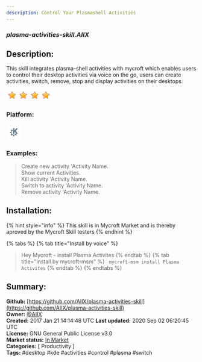 ```yaml
---
description: Control Your Plasmashell Activities
---
```


### _plasma-activities-skill.AIIX_  
## Description:  
This skill integrates plasma-shell activities with mycroft which enables users to control their desktop activities via voice on the go, users can create activities, switch, remove, stop and display activities on their desktops.  
  
![](../.gitbook/assets/star.png)![](../.gitbook/assets/star.png)![](../.gitbook/assets/star.png)![](../.gitbook/assets/star.png)  
  
### Platform:  
 ![plasmoid](../.gitbook/assets/kde.png)   
### Examples:  
> Create new activity 'Activity Name.  
> Show current Activities.  
> Kill activity 'Activity Name.  
> Switch to activity 'Activity Name.  
> Remove activity 'Activity Name.  
  
## Installation:  
{% hint style="info" %}
This skill is in Mycroft Market and is thereby aproved by the Mycroft Skill testers
{% endhint %}
    
{% tabs %}
{% tab title="Install by voice" %}
> Hey Mycroft - install Plasma Activites
{% endtab %}
  {% tab title="Install by mycroft-msm" %}
``` mycroft-msm install Plasma Activites```
{% endtab %}
  {% endtabs %}
    
## Summary:  
**Github:** [https://github.com/AIIX/plasma-activities-skill](https://github.com/AIIX/plasma-activities-skill)  
**Owner:** [@AIIX](https://github.com/AIIX)  
**Created:** 2017 Jan 21 14:14:48 UTC  **Last updated:** 2020 Sep 02 06:20:45 UTC  
**License:** GNU General Public License v3.0  
**Market status:** [In Market](https://market.mycroft.ai/skill/plasma-activities-skill)  
**Categories:** [ Productivity ]   
**Tags:** \#desktop \#kde \#activities \#control \#plasma \#switch   
